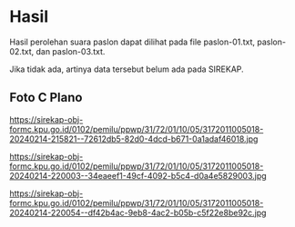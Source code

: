 # Hasil

Hasil perolehan suara paslon dapat dilihat pada file paslon-01.txt, paslon-02.txt, dan paslon-03.txt.

Jika tidak ada, artinya data tersebut belum ada pada SIREKAP.

## Foto C Plano

https://sirekap-obj-formc.kpu.go.id/0102/pemilu/ppwp/31/72/01/10/05/3172011005018-20240214-215821--72612db5-82d0-4dcd-b671-0a1adaf46018.jpg

https://sirekap-obj-formc.kpu.go.id/0102/pemilu/ppwp/31/72/01/10/05/3172011005018-20240214-220003--34eaeef1-49cf-4092-b5c4-d0a4e5829003.jpg

https://sirekap-obj-formc.kpu.go.id/0102/pemilu/ppwp/31/72/01/10/05/3172011005018-20240214-220054--df42b4ac-9eb8-4ac2-b05b-c5f22e8be92c.jpg
